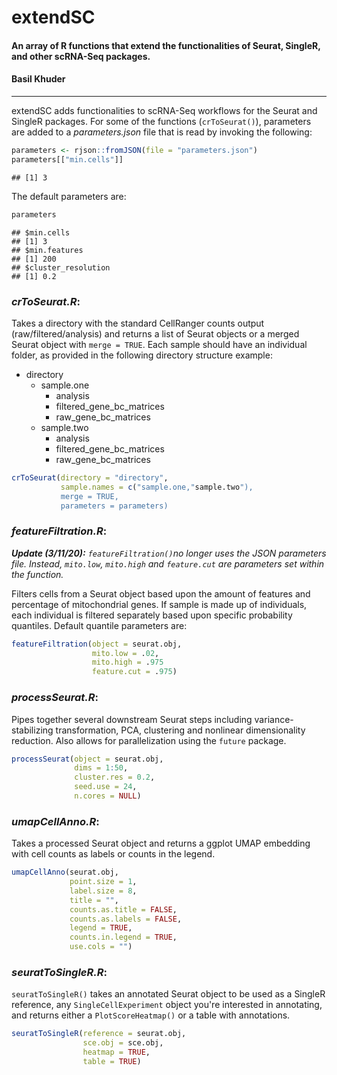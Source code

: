 # extendSC
#### An array of R functions that extend the functionalities of Seurat, SingleR, and other scRNA-Seq packages. 
#### Basil Khuder
---------------------------
extendSC adds functionalities to scRNA-Seq workflows for the Seurat and SingleR packages. For some of the functions (```crToSeurat()```), parameters are added to a *parameters.json* file
that is read by invoking the following:

``` r
parameters <- rjson::fromJSON(file = "parameters.json")
parameters[["min.cells"]]
```

    ## [1] 3

The default parameters are:

``` r
parameters
```

    ## $min.cells
    ## [1] 3
    ## $min.features
    ## [1] 200
    ## $cluster_resolution
    ## [1] 0.2

### ***crToSeurat.R***:

Takes a directory with the standard CellRanger counts output
(raw/filtered/analysis) and returns a list of Seurat objects or a merged Seurat object with ```merge = TRUE```. Each
sample should have an individual folder, as provided in the following directory structure example:
- directory
    - sample.one
        - analysis
        - filtered_gene_bc_matrices
        - raw_gene_bc_matrices
    - sample.two
         - analysis
         - filtered_gene_bc_matrices
         - raw_gene_bc_matrices
``` r
crToSeurat(directory = "directory",
           sample.names = c("sample.one,"sample.two"),
           merge = TRUE,
           parameters = parameters)
```

### ***featureFiltration.R***:

**_Update (3/11/20):_** *```featureFiltration()```no longer uses the JSON parameters file. Instead, ```mito.low```, ```mito.high``` and ```feature.cut``` are parameters set within the function.*

Filters cells from a Seurat object based upon the amount of features and percentage of mitochondrial genes. If sample is made up of individuals, each individual is filtered separately based upon specific probability quantiles. Default quantile parameters are: 

``` r
featureFiltration(object = seurat.obj, 
                  mito.low = .02,
                  mito.high = .975
                  feature.cut = .975)                      
```
### ***processSeurat.R***:

Pipes together several downstream Seurat steps including variance-stabilizing transformation, PCA, clustering and nonlinear dimensionality reduction. Also allows for parallelization using the ```future``` package. 

``` r
processSeurat(object = seurat.obj,
              dims = 1:50,
              cluster.res = 0.2,
              seed.use = 24,
              n.cores = NULL)               
```

### ***umapCellAnno.R***:

Takes a processed Seurat object and returns a ggplot UMAP embedding with cell counts as labels or counts in the legend. 

``` r
umapCellAnno(seurat.obj,
             point.size = 1,
             label.size = 8,
             title = "",
             counts.as.title = FALSE,
             counts.as.labels = FALSE,
             legend = TRUE,
             counts.in.legend = TRUE,
             use.cols = "")       
```
### ***seuratToSingleR.R***:
```seuratToSingleR()``` takes an annotated Seurat object to be used as a SingleR reference, any ```SingleCellExperiment``` object you're interested in annotating, and returns either a ```PlotScoreHeatmap()``` or a table with annotations. 

``` r
seuratToSingleR(reference = seurat.obj,
                sce.obj = sce.obj,
                heatmap = TRUE,
                table = TRUE)
```



